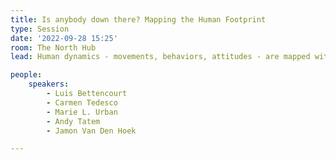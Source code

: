 ```yaml
---
title: Is anybody down there? Mapping the Human Footprint
type: Session
date: '2022-09-28 15:25'
room: The North Hub
lead: Human dynamics - movements, behaviors, attitudes - are mapped with more confidence as data streams converge. Mapping humanity is more possible and more real-time than ever. 

people:
    speakers:
        - Luis Bettencourt
        - Carmen Tedesco
        - Marie L. Urban
        - Andy Tatem
        - Jamon Van Den Hoek

---
```

